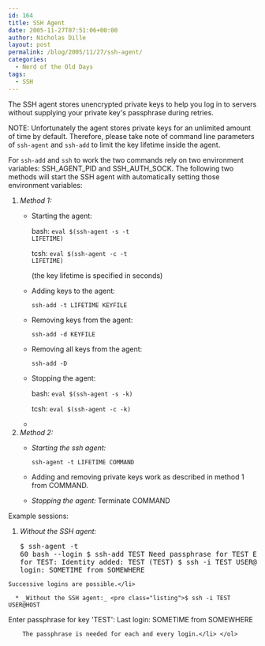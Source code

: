 ```yaml
---
id: 164
title: SSH Agent
date: 2005-11-27T07:51:06+00:00
author: Nicholas Dille
layout: post
permalink: /blog/2005/11/27/ssh-agent/
categories:
  - Nerd of the Old Days
tags:
  - SSH
---
```

The SSH agent stores unencrypted private keys to help you log in to servers without supplying your private key's passphrase during retries.

<!--more-->

NOTE: Unfortunately the agent stores private keys for an unlimited amount of time by default. Therefore, please take note of command line parameters of <code class="command">ssh-agent</code> and <code class="command">ssh-add</code> to limit the key lifetime inside the agent.

For <code class="command">ssh-add</code> and <code class="command">ssh</code> to work the two commands rely on two environment variables: SSH\_AGENT\_PID and SSH\_AUTH\_SOCK. The following two methods will start the SSH agent with automatically setting those environment variables:

  1. _Method 1:_ 
      * Starting the agent:
  
        bash: <code class="command">eval $(ssh-agent -s -t LIFETIME)</code>
  
        tcsh: <code class="command">eval $(ssh-agent -c -t LIFETIME)</code>
  
        (the key lifetime is specified in seconds)
      * Adding keys to the agent:
  
        <code class="command">ssh-add -t LIFETIME KEYFILE</code>
      * Removing keys from the agent:
  
        <code class="command">ssh-add -d KEYFILE</code>
      * Removing all keys from the agent:
  
        <code class="command">ssh-add -D</code>
      * Stopping the agent:
  
        bash: <code class="command">eval $(ssh-agent -s -k)</code>
  
        tcsh: <code class="command">eval $(ssh-agent -c -k)</code>
      * 
  2. _Method 2:_ 
      * _Starting the ssh agent:_
  
        <code class="command">ssh-agent -t LIFETIME COMMAND</code>
      * Adding and removing private keys work as described in method 1 from COMMAND.
      * _Stopping the agent:_ Terminate COMMAND

Example sessions:

  1. _Without the SSH agent:_ <pre class="listing">$ ssh-agent -t 60 bash --login
$ ssh-add TEST
Need passphrase for TEST
Enter passphrase for TEST:
Identity added: TEST (TEST)
$ ssh -i TEST USER@HOST
Last login: SOMETIME from SOMEWHERE</pre>
    
    Successive logins are possible.</li> 
    
      * _Without the SSH agent:_ <pre class="listing">$ ssh -i TEST USER@HOST
Enter passphrase for key 'TEST':
Last login: SOMETIME from SOMEWHERE</pre>
        
        The passphrase is needed for each and every login.</li> </ol>


